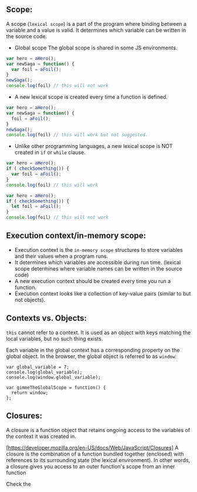 ## Scope:

A scope (`lexical scope`) is a part of the program where binding between a variable and a value is valid.
It determines which variable can be written in the source code.

- Global scope
  The global scope is shared in some JS environments.

```JavaScript
var hero = aHero();
var newSaga = function() {
  var foil = aFoil();
}
newSaga();
console.log(foil) // this will not work
```

- A new lexical scope is created every time a function is defined.
  
```JavaScript
var hero = aHero();
var newSaga = function() {
  foil = aFoil();
}
newSaga();
console.log(foil) // this will work but not suggested.
```

- Unlike other programming languages, a new lexical scope is NOT created in `if` or `while` clause.

```JavaScript
var hero = aHero();
if ( checkSomething()) {
  var foil = aFoil();
}
console.log(foil) // this will work
```

```JavaScript
var hero = aHero();
if ( checkSomething()) {
  let foil = aFoil();
}
console.log(foil) // this will not work
```

## Execution context/in-memory scope:

- Execution context is the `in-memory scope` structures to store variables and their values when a program runs.
- It determines which variables are accessible during run time. (lexical scope determines where variable names can be written in the source code)
- A new execution context should be created every time you run a function.
- Execution context looks like a collection of key-value pairs (similar to but not objects).


## Contexts vs. Objects:

`this` cannot refer to a context. It is used as an object with keys matching the local variables, but no such thing exists.

Each variable in the global context has a corresponding property on the global object. In the browser, the global object is referred to as `window`:

```JavaScript:
var global_variable = 7;
console.log(global_variable);
console.log(window.global_variable);

var gimmeTheGlobalScope = function() {
  return window;
};
```

## Closures:

A closure is a function object that retains ongoing access to the variables of the context it was created in.

[https://developer.mozilla.org/en-US/docs/Web/JavaScript/Closures]
A closure is the combination of a function bundled together (enclosed) with references to its surrounding state (the lexical environment). In other words, a closure gives you access to an outer function's scope from an inner function

Check the 






